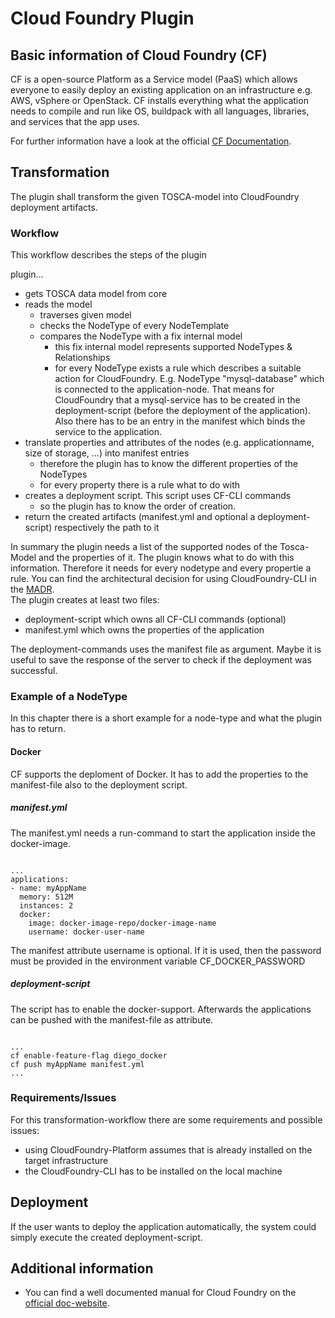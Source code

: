 # Cloud Foundry Plugin

## Basic information of Cloud Foundry (CF)
CF is a open-source Platform as a Service model (PaaS) which allows everyone to easily deploy an existing application on an infrastructure e.g. AWS, vSphere or OpenStack.
CF installs everything what the application needs to compile and run like OS, buildpack with all languages, libraries, and services that the app uses.

For further information have a look at the official [CF Documentation](https://docs.cloudfoundry.org/concepts/overview.html).
## Transformation
The plugin shall transform the given TOSCA-model into CloudFoundry deployment artifacts.
### Workflow
This workflow describes the steps of the plugin

plugin...
- gets TOSCA data model from core
- reads the model
  - traverses given model
  - checks the NodeType of every NodeTemplate
  - compares the NodeType with a fix internal model
    - this fix internal model represents supported NodeTypes & Relationships
    - for every NodeType exists a rule which describes a suitable action for CloudFoundry. E.g. NodeType "mysql-database" which is connected to the application-node. That means for CloudFoundry that a mysql-service has to be created in the deployment-script (before the deployment of the application). Also there has to be an entry in the manifest which binds the service to the application.
- translate properties and attributes of the nodes (e.g. applicationname, size of storage, ...) into manifest entries
  - therefore the plugin has to know the different properties of the NodeTypes
  - for every property there is a rule what to do with
- creates a deployment script. This script uses CF-CLI commands
  - so the plugin has to know the order of creation.
- return the created artifacts (manifest.yml and optional a deployment-script) respectively the path to it

In summary the plugin needs a list of the supported nodes of the Tosca-Model and the properties of it. The plugin knows what to do with this information. Therefore it needs for every nodetype and every propertie a rule.
You can find the architectural decision for using CloudFoundry-CLI in the [MADR](https://github.com/StuPro-TOSCAna/TOSCAna/blob/cloudFoundry-basics/docs/dev/cloudFoundry/01-Plugin-CloudFoundry-CLI.md).   
The plugin creates at least two files:
- deployment-script which owns all CF-CLI commands (optional)
- manifest.yml which owns the properties of the application   

The deployment-commands uses the manifest file as argument.
Maybe it is useful to save the response of the server to check if the deployment was successful.

### Example of a NodeType
In this chapter there is a short example for a node-type and what the plugin has to return.

#### Docker
CF supports the deploment of Docker. It has to add the properties to the manifest-file also to the deployment script.

##### manifest.yml
The manifest.yml needs a run-command to start the application inside the docker-image.
<pre><code>
...
applications:
- name: myAppName
  memory: 512M
  instances: 2
  docker:
    image: docker-image-repo/docker-image-name
    username: docker-user-name
</code></pre>
The manifest attribute username is optional. If it is used, then the password must be provided in the environment variable CF_DOCKER_PASSWORD


##### deployment-script
The script has to enable the docker-support. Afterwards the applications can be pushed with the manifest-file as attribute.
<pre><code>
...
cf enable-feature-flag diego_docker
cf push myAppName manifest.yml
...
</code></pre>


### Requirements/Issues
For this transformation-workflow there are some requirements and possible issues:
- using CloudFoundry-Platform assumes that is already installed on the target infrastructure
- the CloudFoundry-CLI has to be installed on the local machine

## Deployment
If the user wants to deploy the application automatically, the system could simply execute the created deployment-script.


## Additional information
- You can find a well documented manual for Cloud Foundry on the [official doc-website](https://docs.cloudfoundry.org/).   
